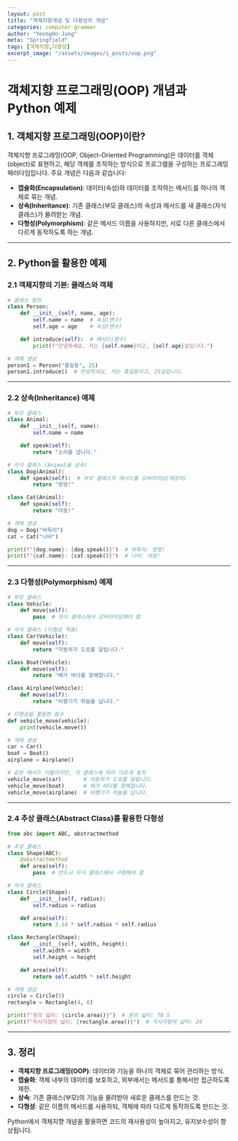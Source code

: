 ```yaml
---
layout: post
title: "객체지향개념 및 다향성의 개념"
categories: computer grammer
author: "YeongHo-Jung"
meta: "Springfield"
tags: [객체지향,다향성]
excerpt_image: "/assets/images/i_posts/oop.png"
---
```



# 객체지향 프로그래밍(OOP) 개념과 Python 예제

## 1. 객체지향 프로그래밍(OOP)이란?
객체지향 프로그래밍(OOP, Object-Oriented Programming)은 데이터를 객체(object)로 표현하고, 해당 객체를 조작하는 방식으로 프로그램을 구성하는 프로그래밍 패러다임입니다. 주요 개념은 다음과 같습니다:

- **캡슐화(Encapsulation)**: 데이터(속성)와 데이터를 조작하는 메서드를 하나의 객체로 묶는 개념.
- **상속(Inheritance)**: 기존 클래스(부모 클래스)의 속성과 메서드를 새 클래스(자식 클래스)가 물려받는 개념.
- **다형성(Polymorphism)**: 같은 메서드 이름을 사용하지만, 서로 다른 클래스에서 다르게 동작하도록 하는 개념.

---

## 2. Python을 활용한 예제

### 2.1 객체지향의 기본: 클래스와 객체
```python
# 클래스 정의
class Person:
    def __init__(self, name, age):
        self.name = name  # 속성(변수)
        self.age = age    # 속성(변수)

    def introduce(self):  # 메서드(함수)
        print(f"안녕하세요, 저는 {self.name}이고, {self.age}살입니다.")

# 객체 생성
person1 = Person("홍길동", 25)
person1.introduce()  # 안녕하세요, 저는 홍길동이고, 25살입니다.
```

---

### 2.2 상속(Inheritance) 예제
```python
# 부모 클래스
class Animal:
    def __init__(self, name):
        self.name = name

    def speak(self):
        return "소리를 냅니다."

# 자식 클래스 (Animal을 상속)
class Dog(Animal):
    def speak(self):  # 부모 클래스의 메서드를 오버라이딩(재정의)
        return "멍멍!"

class Cat(Animal):
    def speak(self):
        return "야옹!"

# 객체 생성
dog = Dog("바둑이")
cat = Cat("나비")

print(f"{dog.name}: {dog.speak()}")  # 바둑이: 멍멍!
print(f"{cat.name}: {cat.speak()}")  # 나비: 야옹!
```

---

### 2.3 다형성(Polymorphism) 예제
```python
# 부모 클래스
class Vehicle:
    def move(self):
        pass  # 자식 클래스에서 오버라이딩해야 함

# 자식 클래스 (다형성 적용)
class Car(Vehicle):
    def move(self):
        return "자동차가 도로를 달립니다."

class Boat(Vehicle):
    def move(self):
        return "배가 바다를 항해합니다."

class Airplane(Vehicle):
    def move(self):
        return "비행기가 하늘을 납니다."

# 다형성을 활용한 함수
def vehicle_move(vehicle):
    print(vehicle.move())

# 객체 생성
car = Car()
boat = Boat()
airplane = Airplane()

# 같은 메서드 이름이지만, 각 클래스에 따라 다르게 동작
vehicle_move(car)       # 자동차가 도로를 달립니다.
vehicle_move(boat)      # 배가 바다를 항해합니다.
vehicle_move(airplane)  # 비행기가 하늘을 납니다.
```

---

### 2.4 추상 클래스(Abstract Class)를 활용한 다형성
```python
from abc import ABC, abstractmethod

# 추상 클래스
class Shape(ABC):
    @abstractmethod
    def area(self):
        pass  # 반드시 자식 클래스에서 구현해야 함

# 자식 클래스
class Circle(Shape):
    def __init__(self, radius):
        self.radius = radius

    def area(self):
        return 3.14 * self.radius * self.radius

class Rectangle(Shape):
    def __init__(self, width, height):
        self.width = width
        self.height = height

    def area(self):
        return self.width * self.height

# 객체 생성
circle = Circle(5)
rectangle = Rectangle(4, 6)

print(f"원의 넓이: {circle.area()}")  # 원의 넓이: 78.5
print(f"직사각형의 넓이: {rectangle.area()}")  # 직사각형의 넓이: 24
```

---

## 3. 정리
- **객체지향 프로그래밍(OOP)**: 데이터와 기능을 하나의 객체로 묶어 관리하는 방식.
- **캡슐화**: 객체 내부의 데이터를 보호하고, 외부에서는 메서드를 통해서만 접근하도록 제한.
- **상속**: 기존 클래스(부모)의 기능을 물려받아 새로운 클래스를 만드는 것.
- **다형성**: 같은 이름의 메서드를 사용하되, 객체에 따라 다르게 동작하도록 만드는 것.

Python에서 객체지향 개념을 활용하면 코드의 재사용성이 높아지고, 유지보수성이 향상됩니다.

